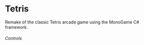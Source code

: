 # Tetris
Remake of the classic Tetris arcade game using the MonoGame C# framework.

###### Controls






